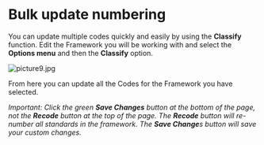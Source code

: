 # Bulk update numbering

You can update multiple codes quickly and easily by using the **Classify** function. Edit the Framework you will be working with and select the **Options menu** and then the **Classify** option.


![picture9.jpg](https://e02.insite.com/files/sites/global/9932/picture9.jpg)

From here you can update all the Codes for the Framework you have selected.


*Important: Click the green **Save Changes** button at the bottom of the page, not the **Recode** button at the top of the page. The **Recode** button will re-number all standards in the framework. The **Save Change**s button will save your custom changes.*
